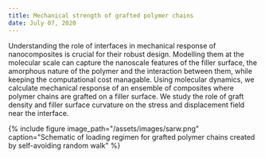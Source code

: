 ```yaml
---
title: Mechanical strength of grafted polymer chains
date: July 07, 2020
---
```


Understanding the role of interfaces in mechanical response of nanocomposites is crucial for their robust design. Modelling them at the molecular scale can capture the nanoscale features of the filler surface, the amorphous nature of the polymer and the interaction between them, while keeping the computational cost managable. Using molecular dynamics, we calculate mechanical response of an ensemble of composites where polymer chains are grafted on a filler surface. We study the role of graft density and filler surface curvature on the stress and displacement field near the interface.

{% include figure image_path="/assets/images/sarw.png" caption="Schematic of loading regimen for grafted polymer chains created by self-avoiding random walk" %}